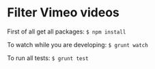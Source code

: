 # Filter Vimeo videos

First of all get all packages:
`$ npm install`

To watch while you are developing:
`$ grunt watch`

To run all tests:
`$ grunt test`

